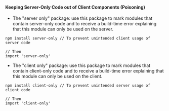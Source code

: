 #### Keeping Server-Only Code out of Client Components (Poisoning)
- The "server only" package: use this package to mark modules that contain server-only code and to receive a build-time error explaining that this module can only be used on the server. 
``` 
npm install server-only // To prevent unintended client usage of server code 

// Then
import 'server-only'
``` 
- The "client only" package: use this package to mark modules that contain client-only code and to receive a build-time error explaining that this module can only be used on the client.
``` 
npm install client-only // To prevent unintended server usage of client code 

// Then
import 'client-only'
``` 